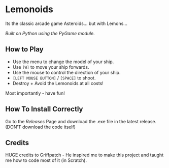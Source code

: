 # Lemonoids

Its the classic arcade game Asteroids... but with Lemons...

_Built on Python using the PyGame module._

## How to Play
- Use the menu to change the model of your ship.
- Use `[W]` to move your ship forwards.
- Use the mouse to control the direction of your ship.
- `[LEFT MOUSE BUTTON]` / `[SPACE]` to shoot.
- Destroy + Avoid the Lemonoids at all costs!

Most importantly - have fun!

## How To Install Correctly
Go to the _Releases_ Page and download the .exe file in the latest release.
(DON'T download the code itself)

## Credits

HUGE credits to Griffpatch - He inspired me to make this project and taught me how to code most of it (in Scratch).

